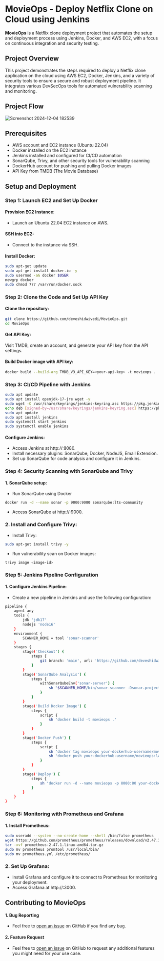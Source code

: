 # MovieOps - Deploy Netflix Clone on Cloud using Jenkins

**MovieOps** is a Netflix clone deployment project that automates the setup and deployment process using Jenkins, Docker, and AWS EC2, with a focus on continuous integration and security testing.

## Project Overview

This project demonstrates the steps required to deploy a Netflix clone application on the cloud using AWS EC2, Docker, Jenkins, and a variety of security tools to ensure a secure and robust deployment pipeline. It integrates various DevSecOps tools for automated vulnerability scanning and monitoring.

## Project Flow
![Screenshot 2024-12-04 182539](https://github.com/user-attachments/assets/76fe7b69-85ef-42e9-9628-a0575f499b83)


## Prerequisites

- AWS account and EC2 instance (Ubuntu 22.04) 
- Docker installed on the EC2 instance 
- Jenkins installed and configured for CI/CD automation 
- SonarQube, Trivy, and other security tools for vulnerability scanning 
- DockerHub account for pushing and pulling Docker images 
- API Key from TMDB (The Movie Database) 

## Setup and Deployment

### Step 1: Launch EC2 and Set Up Docker 

#### Provision EC2 Instance:
- Launch an Ubuntu 22.04 EC2 instance on AWS.

#### SSH into EC2:
- Connect to the instance via SSH.

#### Install Docker:
```bash
sudo apt-get update
sudo apt-get install docker.io -y
sudo usermod -aG docker $USER
newgrp docker
sudo chmod 777 /var/run/docker.sock
```

### Step 2: Clone the Code and Set Up API Key

#### Clone the repository:
```bash
git clone https://github.com/deveshidwivedi/MovieOps.git
cd MovieOps
```

#### Get API Key: 
Visit TMDB, create an account, and generate your API key from the API settings.

#### Build Docker image with API key:
```bash
docker build --build-arg TMDB_V3_API_KEY=<your-api-key> -t movieops .
```

### Step 3: CI/CD Pipeline with Jenkins
```bash
sudo apt update
sudo apt install openjdk-17-jre wget -y
sudo wget -O /usr/share/keyrings/jenkins-keyring.asc https://pkg.jenkins.io/debian/jenkins.io.key
echo deb [signed-by=/usr/share/keyrings/jenkins-keyring.asc] https://pkg.jenkins.io/debian-stable/ binary/ | sudo tee /etc/apt/sources.list.d/jenkins.list
sudo apt update
sudo apt install jenkins
sudo systemctl start jenkins
sudo systemctl enable jenkins
```

#### Configure Jenkins:
- Access Jenkins at http://<your-ec2-public-ip>:8080.
- Install necessary plugins: SonarQube, Docker, NodeJS, Email Extension.
- Set up SonarQube for code analysis and configure it in Jenkins.

### Step 4: Security Scanning with SonarQube and Trivy

#### 1. SonarQube setup:
- Run SonarQube using Docker
```bash
docker run -d --name sonar -p 9000:9000 sonarqube:lts-community
```
- Access SonarQube at http://<your-ec2-public-ip>:9000.

### 2. Install and Configure Trivy:
- Install Trivy:
```bash
sudo apt-get install trivy -y
```
- Run vulnerability scan on Docker images:
```bash
trivy image <image-id>
```

### Step 5: Jenkins Pipeline Configuration

#### 1. Configure Jenkins Pipeline:
- Create a new pipeline in Jenkins and use the following configuration:
```bash
pipeline {
    agent any
    tools {
        jdk 'jdk17'
        nodejs 'node16'
    }
    environment {
        SCANNER_HOME = tool 'sonar-scanner'
    }
    stages {
        stage('Checkout') {
            steps {
                git branch: 'main', url: 'https://github.com/deveshidwivedi/MovieOps.git'
            }
        }
        stage('SonarQube Analysis') {
            steps {
                withSonarQubeEnv('sonar-server') {
                    sh "$SCANNER_HOME/bin/sonar-scanner -Dsonar.projectKey=MovieOps"
                }
            }
        }
        stage('Build Docker Image') {
            steps {
                script {
                    sh 'docker build -t movieops .'
                }
            }
        }
        stage('Docker Push') {
            steps {
                script {
                    sh 'docker tag movieops your-dockerhub-username/movieops:latest'
                    sh 'docker push your-dockerhub-username/movieops:latest'
                }
            }
        }
        stage('Deploy') {
            steps {
                sh 'docker run -d --name movieops -p 8080:80 your-dockerhub-username/movieops:latest'
            }
        }
    }
}
```

### Step 6: Monitoring with Prometheus and Grafana

#### 1. Install Prometheus:
```bash
sudo useradd --system --no-create-home --shell /bin/false prometheus
wget https://github.com/prometheus/prometheus/releases/download/v2.47.1/prometheus-2.47.1.linux-amd64.tar.gz
tar -xvf prometheus-2.47.1.linux-amd64.tar.gz
sudo mv prometheus promtool /usr/local/bin/
sudo mv prometheus.yml /etc/prometheus/
```
### 2. Set Up Grafana:
- Install Grafana and configure it to connect to Prometheus for monitoring your deployment.
- Access Grafana at http://<your-ec2-public-ip>:3000.

## Contributing to MovieOps

#### 1. Bug Reporting
- Feel free to [open an issue](https://github.com/deveshidwivedi/MovieOps/issues) on GitHub if you find any bug.
#### 2. Feature Request
- Feel free to [open an issue](https://github.com/deveshidwivedi/MovieOps/issues) on GitHub to request any additional features you might need for your use case.
